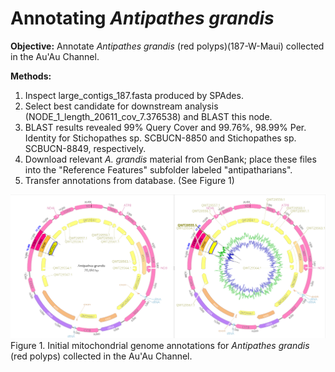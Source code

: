 
# Annotating *Antipathes grandis* 

**Objective:** Annotate *Antipathes grandis* (red polyps)(187-W-Maui) collected in the Au'Au Channel.

**Methods:**

1. Inspect large_contigs_187.fasta produced by SPAdes.
2. Select best candidate for downstream analysis (NODE_1_length_20611_cov_7.376538) and BLAST this node.
3. BLAST results revealed 99% Query Cover and 99.76%, 98.99% Per. Identity for Stichopathes sp. SCBUCN-8850 and Stichopathes sp. SCBUCN-8849, respectively.
4. Download relevant *A. grandis* material from GenBank; place these files into the "Reference Features" subfolder labeled "antipatharians".
5. Transfer annotations from database. (See Figure 1)
    

![Antipathes grandis](a.grandis_transferred.png)
Figure 1. Initial mitochondrial genome annotations for *Antipathes grandis* (red polyps) collected in the Au'Au Channel.
